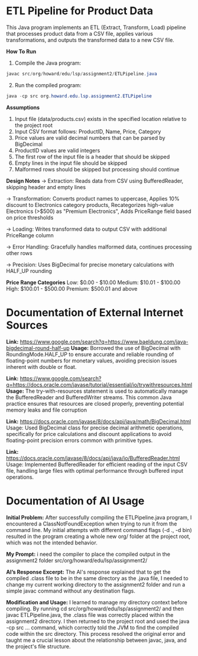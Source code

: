 # ETL Pipeline for Product Data
This Java program implements an ETL (Extract, Transform, Load) pipeline that processes product data from a CSV file, applies various transformations, and outputs the transformed data to a new CSV file.

**How To Run**
1. Compile the Java program:
```java
javac src/org/howard/edu/lsp/assignment2/ETLPipeline.java
```
2. Run the compiled program:
```java
java -cp src org.howard.edu.lsp.assignment2.ETLPipeline
```

**Assumptions**
1. Input file (data/products.csv) exists in the specified location relative to the project root
2. Input CSV format follows: ProductID, Name, Price, Category
3. Price values are valid decimal numbers that can be parsed by BigDecimal
4. ProductID values are valid integers
5. The first row of the input file is a header that should be skipped
6. Empty lines in the input file should be skipped
7. Malformed rows should be skipped but processing should continue

**Design Notes**
→ Extraction: Reads data from CSV using BufferedReader, skipping header and empty lines

→ Transformation: Converts product names to uppercase, Applies 10% discount to Electronics category products, Recategorizes high-value Electronics (>$500) as "Premium Electronics", Adds PriceRange field based on price thresholds

→ Loading: Writes transformed data to output CSV with additional PriceRange column

→ Error Handling: Gracefully handles malformed data, continues processing other rows

→ Precision: Uses BigDecimal for precise monetary calculations with HALF_UP rounding

**Price Range Categories**
Low: $0.00 - $10.00
Medium: $10.01 - $100.00
High: $100.01 - $500.00
Premium: $500.01 and above

# Documentation of External Internet Sources
**Link:** https://www.google.com/search?q=https://www.baeldung.com/java-bigdecimal-round-half-up
**Usage:** Borrowed the use of BigDecimal with RoundingMode.HALF_UP to ensure accurate and reliable rounding of floating-point numbers for monetary values, avoiding precision issues inherent with double or float.

**Link:** https://www.google.com/search?q=https://docs.oracle.com/javase/tutorial/essential/io/trywithresources.html
**Usage:** The try-with-resources statement is used to automatically manage the BufferedReader and BufferedWriter streams. This common Java practice ensures that resources are closed properly, preventing potential memory leaks and file corruption

**Link:** https://docs.oracle.com/javase/8/docs/api/java/math/BigDecimal.html
Usage: Used BigDecimal class for precise decimal arithmetic operations, specifically for price calculations and discount applications to avoid floating-point precision errors common with primitive types.

**Link:** https://docs.oracle.com/javase/8/docs/api/java/io/BufferedReader.html
Usage: Implemented BufferedReader for efficient reading of the input CSV file, handling large files with optimal performance through buffered input operations.

# Documentation of AI Usage
**Initial Problem:**  After successfully compiling the ETLPipeline.java program, I encountered a ClassNotFoundException when trying to run it from the command line. My initial attempts with different command flags (-d ., -d bin) resulted in the program creating a whole new org/ folder at the project root, which was not the intended behavior.

**My Prompt:**  i need the compiler to place the compiled output in the assignment2 folder src/org/howard/edu/lsp/assignment2/

**AI’s Response Excerpt:** The AI's response explained that to get the compiled .class file to be in the same directory as the .java file, I needed to change my current working directory to the assignment2 folder and run a simple javac command without any destination flags.

**Modification and Usage:** I learned to manage my directory context before compiling. By running cd src/org/howard/edu/lsp/assignment2/ and then javac ETLPipeline.java, the .class file was correctly placed within the assignment2 directory. I then returned to the project root and used the java -cp src ... command, which correctly told the JVM to find the compiled code within the src directory. This process resolved the original error and taught me a crucial lesson about the relationship between javac, java, and the project's file structure.
